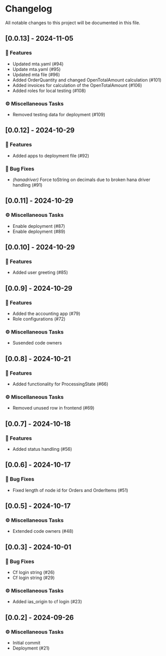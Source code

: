 # Changelog

All notable changes to this project will be documented in this file.

## [0.0.13] - 2024-11-05

### 🚀 Features

- Updated mta.yaml (#94)
- Update mta.yaml (#95)
- Updated mta file (#96)
- Added OrderQuantity and changed OpenTotalAmount calculation (#101)
- Added invoices for calculation of the OpenTotalAmount (#106)
- Added roles for local testing (#108)

### ⚙️ Miscellaneous Tasks

- Removed testing data for deployment (#109)

## [0.0.12] - 2024-10-29

### 🚀 Features

- Added apps to deployment file (#92)

### 🐛 Bug Fixes

- *(hanadriver)* Force toString on decimals due to broken hana driver handling (#91)

## [0.0.11] - 2024-10-29

### ⚙️ Miscellaneous Tasks

- Enable deployment (#87)
- Enable deployment (#89)

## [0.0.10] - 2024-10-29

### 🚀 Features

- Added user greeting (#85)

## [0.0.9] - 2024-10-29

### 🚀 Features

- Added the accounting app (#79)
- Role configurations (#72)

### ⚙️ Miscellaneous Tasks

- Susended code owners

## [0.0.8] - 2024-10-21

### 🚀 Features

- Added functionality for ProcessingState (#66)

### ⚙️ Miscellaneous Tasks

- Removed unused row in frontend (#69)

## [0.0.7] - 2024-10-18

### 🚀 Features

- Added status handling (#56)

## [0.0.6] - 2024-10-17

### 🐛 Bug Fixes

- Fixed length of node id for Orders and OrderItems (#51)

## [0.0.5] - 2024-10-17

### ⚙️ Miscellaneous Tasks

- Extended code owners (#48)

## [0.0.3] - 2024-10-01

### 🐛 Bug Fixes

- Cf login string (#26)
- Cf login string (#29)

### ⚙️ Miscellaneous Tasks

- Added ias_origin to cf login (#23)

## [0.0.2] - 2024-09-26

### ⚙️ Miscellaneous Tasks

- Initial commit
- Deployment (#21)

<!-- generated by git-cliff -->
